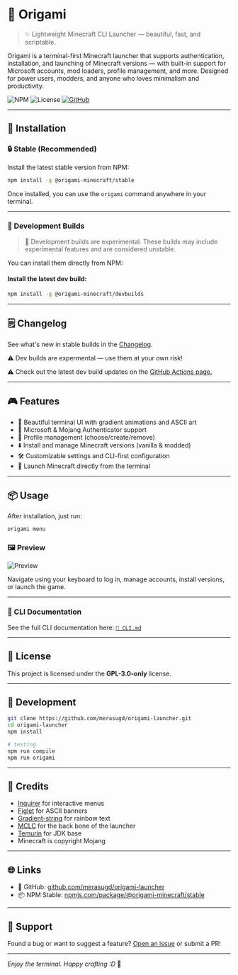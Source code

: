 # 🌸 Origami

> ✨ Lightweight Minecraft CLI Launcher — beautiful, fast, and scriptable.

Origami is a terminal-first Minecraft launcher that supports authentication, installation, and launching of Minecraft versions — with built-in support for Microsoft accounts, mod loaders, profile management, and more. Designed for power users, modders, and anyone who loves minimalism and productivity.

![NPM](https://img.shields.io/npm/v/@origami-minecraft/stable?style=flat-square)
![License](https://img.shields.io/badge/license-GPL--3.0--only-blue.svg)
[![GitHub](https://img.shields.io/badge/github-merasugd%2Forigami-launcher?logo=github&style=flat-square)](https://github.com/merasugd/origami-launcher)

---

## 🚀 Installation

### 🔒 Stable (Recommended)
Install the latest stable version from NPM:
```bash
npm install -g @origami-minecraft/stable
```

Once installed, you can use the `origami` command anywhere in your terminal.

---

### 🧪 Development Builds

> 🚧 Development builds are experimental. These builds may include experimental features and are considered unstable.

You can install them directly from NPM:

#### Install the latest dev build:
```bash
npm install -g @origami-minecraft/devbuilds
```

---

## 🗒️ Changelog

See what's new in stable builds in the [Changelog](https://github.com/merasugd/origami-launcher/blob/main/wiki/CHANGELOG.MD).

⚠️ Dev builds are expermental — use them at your own risk!

⚠️ Check out the latest dev build updates on the [GitHub Actions page.](https://github.com/merasugd/origami-launcher/actions)

---

## 🎮 Features

- 🎨 Beautiful terminal UI with gradient animations and ASCII art
- 🔐 Microsoft & Mojang Authenticator support
- 📂 Profile management (choose/create/remove)
- ⬇️ Install and manage Minecraft versions (vanilla & modded)
- 🛠 Customizable settings and CLI-first configuration
- 💨 Launch Minecraft directly from the terminal

---

## 📦 Usage

After installation, just run:

```bash
origami menu
```

### 🖼️ Preview

![Preview](https://raw.githubusercontent.com/merasugd/origami-launcher/refs/heads/main/wiki/images/image.png)

Navigate using your keyboard to log in, manage accounts, install versions, or launch the game.

---

### 📘 CLI Documentation

See the full CLI documentation here: [`📖 CLI.md`](https://github.com/merasugd/origami-launcher/blob/main/wiki/CLI.MD)

---

## 📝 License

This project is licensed under the **GPL-3.0-only** license.

---

## 🧪 Development

```bash
git clone https://github.com/merasugd/origami-launcher.git
cd origami-launcher
npm install

# testing
npm run compile
npm run origami
```

---

## 💖 Credits

- [Inquirer](https://github.com/SBoudrias/Inquirer.js) for interactive menus
- [Figlet](https://github.com/patorjk/figlet.js) for ASCII banners
- [Gradient-string](https://github.com/bokub/gradient-string) for rainbow text
- [MCLC](https://github.com/Pierce01/MinecraftLauncher-core) for the back bone of the launcher
- [Temurin](https://adoptium.net/) for JDK base
- Minecraft is copyright Mojang

---

## 🌐 Links

- 📁 GitHub: [github.com/merasugd/origami-launcher](https://github.com/merasugd/origami-launcher)
- 📦 NPM Stable: [npmjs.com/package/@origami-minecraft/stable](https://www.npmjs.com/package/@origami-minecraft/stable)

---

## 🙏 Support

Found a bug or want to suggest a feature? [Open an issue](https://github.com/merasugd/origami-launcher/issues) or submit a PR!

---

_Enjoy the terminal. Happy crafting :D_ 🧵